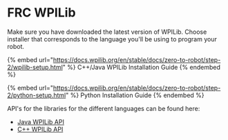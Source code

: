 # FRC WPILib

Make sure you have downloaded the latest version of WPILib.  Choose installer that corresponds to the language you'll be using to program your robot.

{% embed url="https://docs.wpilib.org/en/stable/docs/zero-to-robot/step-2/wpilib-setup.html" %}
C++/Java WPILib Installation Guide
{% endembed %}

{% embed url="https://docs.wpilib.org/en/stable/docs/zero-to-robot/step-2/python-setup.html" %}
Python Installation Guide
{% endembed %}

API's for the libraries for the different languages can be found here:

* [Java WPILib API](https://github.wpilib.org/allwpilib/docs/release/java/)
* [C++ WPILib API](https://github.wpilib.org/allwpilib/docs/release/cpp/)
